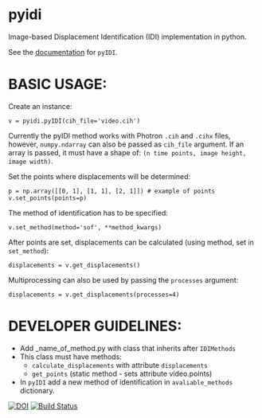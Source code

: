 # pyidi
Image-based Displacement Identification (IDI) implementation in python.

See the [documentation](https://pyidi.readthedocs.io/en/latest/index.html) for `pyIDI`.

# BASIC USAGE:
Create an instance:
```
v = pyidi.pyIDI(cih_file='video.cih')
```
Currently the pyIDI method works with Photron ``.cih`` and ``.cihx`` files, however, ``numpy.ndarray`` can
also be passed as ``cih_file`` argument. If an array is passed, it must have a shape of: ``(n time points, image height, image width)``.

Set the points where displacements will be determined:
```
p = np.array([[0, 1], [1, 1], [2, 1]]) # example of points
v.set_points(points=p)
```
The method of identification has to be specified:
```
v.set_method(method='sof', **method_kwargs)
```
After points are set, displacements can be calculated (using method, set in `set_method`):
```
displacements = v.get_displacements()
```
Multiprocessing can also be used by passing the `processes` argument:
```
displacements = v.get_displacements(processes=4)
```

# DEVELOPER GUIDELINES:
* Add _name_of_method.py with class that inherits after `IDIMethods`
* This class must have methods:
	* `calculate_displacements` with attribute `displacements`
	* `get_points` (static method - sets attribute video.points)
* In `pyIDI` add a new method of identification in `avaliable_methods` dictionary.


[![DOI](https://zenodo.org/badge/DOI/10.5281/zenodo.4017153.svg)](https://doi.org/10.5281/zenodo.4017153)
[![Build Status](https://travis-ci.com/ladisk/pyidi.svg?branch=master)](https://travis-ci.com/ladisk/pyidi)

